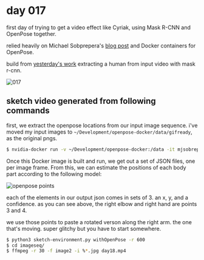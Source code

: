 # day 017

first day of trying to get a video effect like Cyriak, using Mask R-CNN and OpenPose together.

relied heavily on Michael Sobprepera's [blog post](http://michaelsobrepera.com/guides/openposeaws.html) and Docker containers for OpenPose. 

build from [yesterday's work](https://github.com/burningion/daily-sketches/tree/master/016) extracting a human from input video with mask r-cnn.

![017](https://github.com/burningion/daily-sketches/raw/master/017/images/00290.jpg)


## sketch video generated from following commands

first, we extract the openpose locations from our input image sequence. i've moved my input images to `~/Development/openpose-docker/data/gifready`, as the original pngs.

```bash
$ nvidia-docker run -v ~/Development/openpose-docker:/data -it mjsobrep/openpose:latest ./build/examples/openpose/openpose.bin --image_dir /data/gifready/  --write_keypoint_json /data/data/ --no_display
```

Once this Docker image is built and run, we get out a set of JSON files, one per image frame. From this, we can estimate the positions of each body part according to the following model:

![openpose points](https://github.com/burningion/daily-sketches/raw/master/017/images/keypoints_pose.png)

each of the elements in our output json comes in sets of 3. an x, y, and a confidence. as you can see above, the right elbow and right hand are points 3 and 4.

we use those points to paste a rotated verson along the right arm. the one that's moving. super glitchy but you have to start somewhere.

```bash
$ python3 sketch-environment.py withOpenPose -r 600
$ cd imageseq/
$ ffmpeg -r 30 -f image2 -i %*.jpg day18.mp4
```
